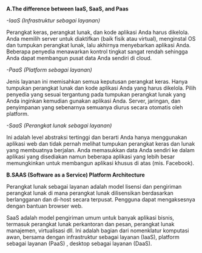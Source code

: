 **A.The difference between IaaS, SaaS, and Paas**

*-IaaS (Infrastruktur sebagai layanan)*

Perangkat keras, perangkat lunak, dan kode aplikasi Anda harus dikelola. Anda memilih server untuk diaktifkan (baik fisik atau virtual), menginstal OS dan tumpukan perangkat lunak, lalu akhirnya menyebarkan aplikasi Anda. Beberapa penyedia menawarkan kontrol tingkat sangat rendah sehingga Anda dapat membangun pusat data Anda sendiri di cloud.

*-PaaS (Platform sebagai layanan)*

Jenis layanan ini memisahkan semua keputusan perangkat keras. Hanya tumpukan perangkat lunak dan kode aplikasi Anda yang harus dikelola. Pilih penyedia yang sesuai tergantung pada tumpukan perangkat lunak yang Anda inginkan kemudian gunakan aplikasi Anda. Server, jaringan, dan penyimpanan yang sebenarnya semuanya diurus secara otomatis oleh platform.

*-SaaS (Perangkat lunak sebagai layanan)*

Ini adalah level abstraksi tertinggi dan berarti Anda hanya menggunakan aplikasi web dan tidak pernah melihat tumpukan perangkat keras dan lunak yang membuatnya berjalan. Anda memasukkan data Anda sendiri ke dalam aplikasi yang disediakan namun beberapa aplikasi yang lebih besar memungkinkan untuk membangun aplikasi khusus di atas (mis. Facebook).



**B.SAAS (Software as a Service) Platform Architecture**

  Perangkat lunak sebagai layanan adalah model lisensi dan pengiriman perangkat lunak di mana perangkat lunak dilisensikan berdasarkan berlangganan dan di-host secara terpusat. Pengguna dapat mengaksesnya dengan bantuan browser web.

  SaaS adalah model pengiriman umum untuk banyak aplikasi bisnis, termasuk perangkat lunak perkantoran dan pesan, perangkat lunak manajemen, virtualisasi dll. Ini adalah bagian dari nomenklatur komputasi awan, bersama dengan infrastruktur sebagai layanan (IaaS), platform sebagai layanan (PaaS) , desktop sebagai layanan (DaaS).
